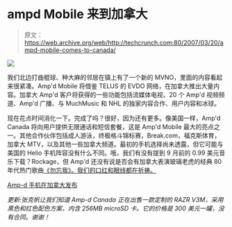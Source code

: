 # ampd Mobile 来到加拿大

> 原文：<https://web.archive.org/web/http://techcrunch.com:80/2007/03/20/ampd-mobile-comes-to-canada/>

![](img/aa5c0682c00527deaf1a214888e4b5d3.png)

我们北边打曲棍球、种大麻的邻居在镇上有了一个新的 MVNO，里面的内容看起来很紧凑。Amp'd Mobile 将借鉴 TELUS 的 EVDO 网络，在加拿大推出大量内容。加拿大 Amp'd 客户将获得的一些功能包括流媒体电视、20 个 Amp'd 视频频道、Amp'd 广播、与 MuchMusic 和 NHL 的独家内容合作、用户内容和冰球。

现在花点时间消化一下。完成了吗？很好，因为还有更多。像美国一样，Amp'd Canada 将向用户提供无限通话和短信套餐，这是 Amp'd Mobile 最大的亮点之一。其他合作伙伴包括成人游泳，终极格斗锦标赛，Break.com，福克斯体育，加拿大 MTV，以及其他一些加拿大频道。最初的手机选择尚未透露，但它可能与美国的 Helio 手机阵容没有什么不同。哦，我们有没有提到 9 月前的 0.99 美元音乐下载？Rockage，但 Amp'd 还没有说是否会有加拿大表演玻璃老虎的经典 80 年代热门歌曲[《勿忘我》。我们的口红和眼线都在祈祷。](https://web.archive.org/web/20150522094157/http://youtube.com/watch?v=qBqnA-5Lm3g)

[Amp-d 手机在加拿大发布](https://web.archive.org/web/20150522094157/http://www.slashphone.com/74/6748.html)

*更新:张克帆让我们知道 Amp-d Canada 正在出售一款定制的 RAZR V3M，采用黑色和红色配色方案，内含 256MB microSD 卡。它的价格是 300 美元一罐，没有合同。谢谢！*